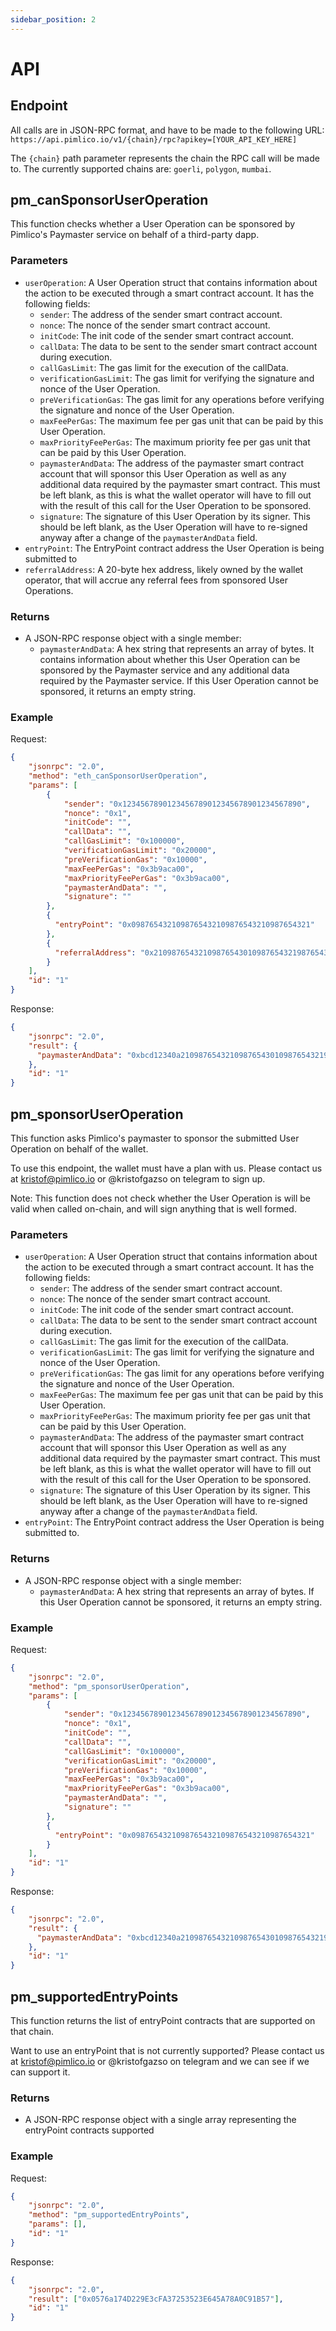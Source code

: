 ```yaml
---
sidebar_position: 2
---
```


# API

## Endpoint

All calls are in JSON-RPC format, and have to be made to the following URL:
`https://api.pimlico.io/v1/{chain}/rpc?apikey=[YOUR_API_KEY_HERE]`

The `{chain}` path parameter represents the chain the RPC call will be made to. The currently supported chains are: `goerli`, `polygon`, `mumbai`.

## pm_canSponsorUserOperation

This function checks whether a User Operation can be sponsored by Pimlico's Paymaster service on behalf of a third-party dapp.

### Parameters

- `userOperation`: A User Operation struct that contains information about the action to be executed through a smart contract account. It has the following fields:
  - `sender`: The address of the sender smart contract account.
  - `nonce`: The nonce of the sender smart contract account.
  - `initCode`: The init code of the sender smart contract account.
  - `callData`: The data to be sent to the sender smart contract account during execution.
  - `callGasLimit`: The gas limit for the execution of the callData.
  - `verificationGasLimit`: The gas limit for verifying the signature and nonce of the User Operation.
  - `preVerificationGas`: The gas limit for any operations before verifying the signature and nonce of the User Operation.
  - `maxFeePerGas`: The maximum fee per gas unit that can be paid by this User Operation.
  - `maxPriorityFeePerGas`: The maximum priority fee per gas unit that can be paid by this User Operation.
  - `paymasterAndData`: The address of the paymaster smart contract account that will sponsor this User Operation as well as any additional data required by the paymaster smart contract. This must be left blank, as this is what the wallet operator will have to fill out with the result of this call for the User Operation to be sponsored.
  - `signature`: The signature of this User Operation by its signer. This should be left blank, as the User Operation will have to re-signed anyway after a change of the `paymasterAndData` field.
- `entryPoint`: The EntryPoint contract address the User Operation is being submitted to
- `referralAddress`: A 20-byte hex address, likely owned by the wallet operator, that will accrue any referral fees from sponsored User Operations.

### Returns

- A JSON-RPC response object with a single member:
  - `paymasterAndData`: A hex string that represents an array of bytes. It contains information about whether this User Operation can be sponsored by
the Paymaster service and any additional data required by
the Paymaster service. If this User Operation cannot be sponsored, it returns an empty string.

### Example

Request:

```json
{
    "jsonrpc": "2.0",
    "method": "eth_canSponsorUserOperation",
    "params": [
        {
            "sender": "0x1234567890123456789012345678901234567890",
            "nonce": "0x1",
            "initCode": "",
            "callData": "",
            "callGasLimit": "0x100000",
            "verificationGasLimit": "0x20000",
            "preVerificationGas": "0x10000",
            "maxFeePerGas": "0x3b9aca00",
            "maxPriorityFeePerGas": "0x3b9aca00",
            "paymasterAndData": "",
            "signature": ""
        },
        {
          "entryPoint": "0x0987654321098765432109876543210987654321"
        },
        {
          "referralAddress": "0x2109876543210987654301098765432198765432"
        }
    ],
    "id": "1"
}
```

Response:

```json
{
    "jsonrpc": "2.0",
    "result": {
      "paymasterAndData": "0xbcd12340a2109876543210987654301098765432198765432"
    },
    "id": "1"
}
```

## pm_sponsorUserOperation

This function asks Pimlico's paymaster to sponsor the submitted User Operation on behalf of the wallet. 

To use this endpoint, the wallet must have a plan with us. Please contact us at kristof@pimlico.io or @kristofgazso on telegram to sign up.

Note: This function does not check whether the User Operation is will be valid when called on-chain, and will sign anything that is well formed. 

### Parameters

- `userOperation`: A User Operation struct that contains information about the action to be executed through a smart contract account. It has the following fields:
  - `sender`: The address of the sender smart contract account.
  - `nonce`: The nonce of the sender smart contract account.
  - `initCode`: The init code of the sender smart contract account.
  - `callData`: The data to be sent to the sender smart contract account during execution.
  - `callGasLimit`: The gas limit for the execution of the callData.
  - `verificationGasLimit`: The gas limit for verifying the signature and nonce of the User Operation.
  - `preVerificationGas`: The gas limit for any operations before verifying the signature and nonce of the User Operation.
  - `maxFeePerGas`: The maximum fee per gas unit that can be paid by this User Operation.
  - `maxPriorityFeePerGas`: The maximum priority fee per gas unit that can be paid by this User Operation.
  - `paymasterAndData`: The address of the paymaster smart contract account that will sponsor this User Operation as well as any additional data required by the paymaster smart contract. This must be left blank, as this is what the wallet operator will have to fill out with the result of this call for the User Operation to be sponsored.
  - `signature`: The signature of this User Operation by its signer. This should be left blank, as the User Operation will have to re-signed anyway after a change of the `paymasterAndData` field.
- `entryPoint`: The EntryPoint contract address the User Operation is being submitted to.

### Returns

- A JSON-RPC response object with a single member:
  - `paymasterAndData`: A hex string that represents an array of bytes. If this User Operation cannot be sponsored, it returns an empty string.

### Example

Request:

```json
{
    "jsonrpc": "2.0",
    "method": "pm_sponsorUserOperation",
    "params": [
        {
            "sender": "0x1234567890123456789012345678901234567890",
            "nonce": "0x1",
            "initCode": "",
            "callData": "",
            "callGasLimit": "0x100000",
            "verificationGasLimit": "0x20000",
            "preVerificationGas": "0x10000",
            "maxFeePerGas": "0x3b9aca00",
            "maxPriorityFeePerGas": "0x3b9aca00",
            "paymasterAndData": "",
            "signature": ""
        },
        {
          "entryPoint": "0x0987654321098765432109876543210987654321"
        }
    ],
    "id": "1"
}
```

Response:

```json
{
    "jsonrpc": "2.0",
    "result": {
      "paymasterAndData": "0xbcd12340a2109876543210987654301098765432198765432"
    },
    "id": "1"
}
```

## pm_supportedEntryPoints

This function returns the list of entryPoint contracts that are supported on that chain.

Want to use an entryPoint that is not currently supported? Please contact us at kristof@pimlico.io or @kristofgazso on telegram and we can see if we can support it.

### Returns

- A JSON-RPC response object with a single array representing the entryPoint contracts supported

### Example

Request:

```json
{
    "jsonrpc": "2.0",
    "method": "pm_supportedEntryPoints",
    "params": [],
    "id": "1"
}
```

Response:

```json
{
    "jsonrpc": "2.0",
    "result": ["0x0576a174D229E3cFA37253523E645A78A0C91B57"],
    "id": "1"
}
```